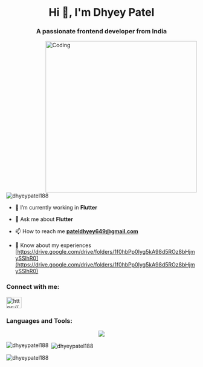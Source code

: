 <h1 align="center">Hi 👋, I'm Dhyey Patel</h1>
<h3 align="center">A passionate frontend developer from India</h3>
<img align="right" alt="Coding" width="400" src="https://media1.giphy.com/media/v1.Y2lkPTc5MGI3NjExbnMzZGo3dnh5aHV0dDY5aHk5MHd2OXRoMTYxN2lzNXozaXBjN2QzNCZlcD12MV9pbnRlcm5hbF9naWZfYnlfaWQmY3Q9Zw/qgQUggAC3Pfv687qPC/giphy.gif">

<p align="left"> <img src="https://komarev.com/ghpvc/?username=dhyeypatel188&label=Profile%20views&color=0e75b6&style=flat" alt="dhyeypatel188" /> </p>

- 🌱 I’m currently working in **Flutter**

- 💬 Ask me about **Flutter**

- 📫 How to reach me **pateldhyey649@gmail.com**

- 📄 Know about my experiences [https://drive.google.com/drive/folders/1f0hbPp0Iyg5kA98d5ROz8bHjmySSlhR0](https://drive.google.com/drive/folders/1f0hbPp0Iyg5kA98d5ROz8bHjmySSlhR0)

<h3 align="left">Connect with me:</h3>
<p align="left">
<a href="https://linkedin.com/in/https://www.linkedin.com/in/dhyey-patel-3202a922a/" target="blank"><img align="center" src="https://raw.githubusercontent.com/rahuldkjain/github-profile-readme-generator/master/src/images/icons/Social/linked-in-alt.svg" alt="https://www.linkedin.com/in/dhyey-patel-3202a922a/" height="30" width="40" /></a>
</p>

<h3 align="left">Languages and Tools:</h3>
<p align="center">
  <a href="https://skillicons.dev">
    <img src="https://skillicons.dev/icons?i=c,javascript,python,git,java,react,html,css,redux,tailwind,nodejs,androidstudio,flutter,dart,mongodb,firebase,figma,postman" />
    
  </a>
</p>

<p><img align="left" src="https://github-readme-stats.vercel.app/api/top-langs?username=dhyeypatel188&show_icons=true&locale=en&layout=compact" alt="dhyeypatel188" /></p>

<p>&nbsp;<img align="center" src="https://github-readme-stats.vercel.app/api?username=dhyeypatel188&show_icons=true&locale=en" alt="dhyeypatel188" /></p>

<p><img align="center" src="https://github-readme-streak-stats.herokuapp.com/?user=dhyeypatel188&" alt="dhyeypatel188" /></p>
